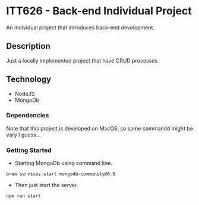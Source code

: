 # ITT626 - Back-end Individual Project

An individual project that introduces back-end development.

## Description
 
Just a locally implemented project that have CRUD processes.

## Technology

* NodeJS
* MongoDb

### Dependencies

Note that this project is developed on MacOS, so some commandd might be vary I guess...

### Getting Started

* Starting MongoDb using command line.
```
brew services start mongodb-community@6.0
```
* Then just start the server.
```
npm run start
```
